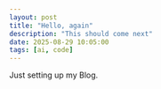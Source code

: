 ```yaml
---
layout: post
title: "Hello, again"
description: "This should come next"
date: 2025-08-29 10:05:00
tags: [ai, code]
---
```


Just setting up my Blog.